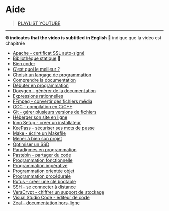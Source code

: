 # Aide

> [PLAYLIST YOUTUBE](https://www.youtube.com/playlist?list=PLrSOXFDHBtfEwFMZ1YIXgUqOFODGyo7tB)

---

**🌐 indicates that the video is subtitled in English**
**🔢** indique que la vidéo est chapitrée

+ [Apache - certificat SSL auto-signé](https://www.youtube.com/watch?v=iamsyYFCH70)
+ [Bibliothèque statique](https://www.youtube.com/watch?v=osxzRLjHDNY) 🔢
+ [Bien coder](https://www.youtube.com/watch?v=bcY5gF5byrg)
+ [C'est quoi le meilleur ?](https://www.youtube.com/watch?v=YLR_rMc0Rps)
+ [Choisir un langage de programmation](https://www.youtube.com/watch?v=h8I7vhChquw)
+ [Comprendre la documentation](https://www.youtube.com/watch?v=ogo4_Y1fvT0)
+ [Débuter en programmation](https://www.youtube.com/watch?v=aBJ8wYiV9FQ)
+ [Doxygen - générer de la documentation](https://www.youtube.com/watch?v=3uAuexgarD4)
+ [Expressions rationnelles](https://www.youtube.com/watch?v=f3QwwnvSQ50)
+ [FFmpeg - convertir des fichiers média](https://www.youtube.com/watch?v=gIZzxPgilCA)
+ [GCC - compilation en C/C++](https://www.youtube.com/watch?v=gr44z0Fyx_Y)
+ [Git - gérer plusieurs versions de fichiers](https://www.youtube.com/watch?v=CEb_JM_hsFw&)
+ [Héberger son site en ligne](https://www.youtube.com/watch?v=mXVacXSTns8)
+ [Inno Setup - créer un installateur](https://www.youtube.com/watch?v=ormsdIk_Uhw)
+ [KeePass - sécuriser ses mots de passe](https://www.youtube.com/watch?v=oG3QSXRCuvE)
+ [Make - écrire un Makefile](https://www.youtube.com/watch?v=-riHEHGP2DU)
+ [Mener à bien son projet](https://www.youtube.com/watch?v=Jtoag3KUMMw)
+ [Optimiser un SSD](https://www.youtube.com/watch?v=6k3f72d9UXQ)
+ [Paradigmes en programmation](https://www.youtube.com/watch?v=5D7Shf9nG0Q)
+ [Pastebin - partager du code](https://www.youtube.com/watch?v=brvwCwfF0U0)
+ [Programmation fonctionnelle](https://www.youtube.com/watch?v=UA7JdE7Z28I)
+ [Programmation impérative](https://www.youtube.com/watch?v=UlQObyHkfGo)
+ [Programmation orientée objet](https://www.youtube.com/watch?v=5j5z9BJCAW8)
+ [Programmation procédurale](https://www.youtube.com/watch?v=vLw3YfIwpgU)
+ [Rufus - créer une clé bootable](https://www.youtube.com/watch?v=-wffj0kEqQg)
+ [SSH - se connecter à distance](https://www.youtube.com/watch?v=XUE6v4ZgvJ8)
+ [VeraCrypt - chiffrer un support de stockage](https://www.youtube.com/watch?v=_hP3_vmVRWc)
+ [Visual Studio Code - éditeur de code](https://www.youtube.com/watch?v=eQUsUq_2AQU)
+ [Zeal - documentation hors-ligne](https://www.youtube.com/watch?v=PmgO42dod7E)
